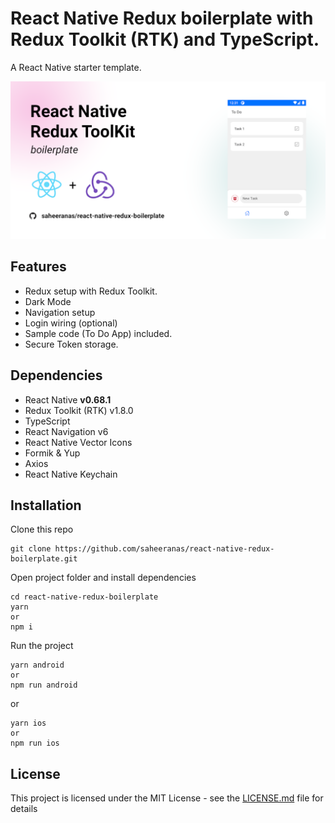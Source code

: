 <!--
  Title: React Native Redux Boilerplate
  Description: A starter template for React Native with Redux Toolkit
  Author: saheeranas
  -->

# React Native Redux boilerplate with Redux Toolkit (RTK) and TypeScript.

A React Native starter template.

<kbd>
  <img src="demo/assets/react-native-redux-boilerplate-saheer-anas.png?raw=true"> 
</kbd>

## Features

- Redux setup with Redux Toolkit.
- Dark Mode
- Navigation setup
- Login wiring (optional)
- Sample code (To Do App) included.
- Secure Token storage.

## Dependencies

- React Native **v0.68.1**
- Redux Toolkit (RTK) v1.8.0
- TypeScript
- React Navigation v6
- React Native Vector Icons
- Formik & Yup
- Axios
- React Native Keychain

## Installation

Clone this repo

```
git clone https://github.com/saheeranas/react-native-redux-boilerplate.git
```

Open project folder and install dependencies

```
cd react-native-redux-boilerplate
yarn
or
npm i
```

Run the project

```
yarn android
or
npm run android
```

or

```
yarn ios
or
npm run ios
```

## License

This project is licensed under the MIT License - see the [LICENSE.md](LICENSE) file for details
